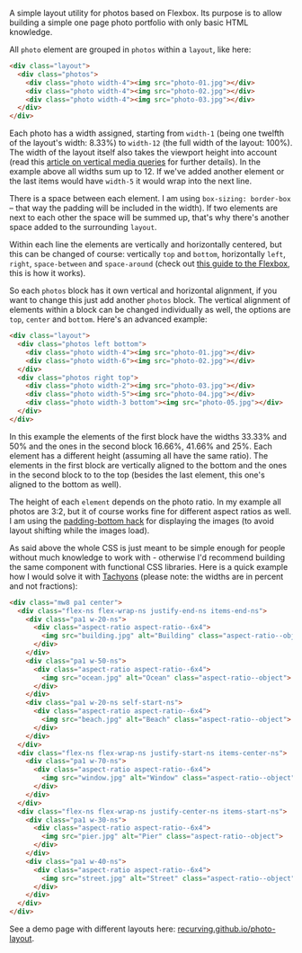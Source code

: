 A simple layout utility for photos based on Flexbox. Its purpose is to allow building a simple one page photo portfolio with only basic HTML knowledge.

All `photo` element are grouped in `photos` within a `layout`, like here:

```html
<div class="layout">
  <div class="photos">
    <div class="photo width-4"><img src="photo-01.jpg"></div>
    <div class="photo width-4"><img src="photo-02.jpg"></div>
    <div class="photo width-4"><img src="photo-03.jpg"></div>
  </div>
</div>
```

Each photo has a width assigned, starting from `width-1` (being one twelfth of the layout's width: 8.33%) to `width-12` (the full width of the layout: 100%). The width of the layout itself also takes the viewport height into account (read this [article on vertical media queries](https://markus.is/designing/fluid-images/) for further details). In the example above all widths sum up to 12. If we've added another element or the last items would have `width-5` it would wrap into the next line.

There is a space between each element. I am using `box-sizing: border-box` – that way the padding will be included in the width). If two elements are next to each other the space will be summed up, that's why there's another space added to the surrounding `layout`.

Within each line the elements are vertically and horizontally centered, but this can be changed of course: vertically `top` and `bottom`, horizontally `left`, `right`, `space-between` and `space-around` (check out [this guide to the Flexbox](https://css-tricks.com/snippets/css/a-guide-to-flexbox/), this is how it works).

So each `photos` block has it own vertical and horizontal alignment, if you want to change this just add another `photos` block. The vertical alignment of elements within a block can be changed individually as well, the options are `top`, `center` and `bottom`. Here's an advanced example:

```html
<div class="layout">
  <div class="photos left bottom">
    <div class="photo width-4"><img src="photo-01.jpg"></div>
    <div class="photo width-6"><img src="photo-02.jpg"></div>
  </div>
  <div class="photos right top">
    <div class="photo width-2"><img src="photo-03.jpg"></div>
    <div class="photo width-5"><img src="photo-04.jpg"></div>
    <div class="photo width-3 bottom"><img src="photo-05.jpg"></div>
  </div>
</div>
```

In this example the elements of the first block have the widths 33.33% and 50% and the ones in the second block 16.66%, 41.66% and 25%. Each element has a different height (assuming all have the same ratio). The elements in the first block are vertically aligned to the bottom and the ones in the second block to to the top (besides the last element, this one's aligned to the bottom as well).

The height of each `element` depends on the photo ratio. In my example all photos are 3:2, but it of course works fine for different aspect ratios as well. I am using the [padding-bottom hack](https://www.smashingmagazine.com/2013/09/responsive-images-performance-problem-case-study/) for displaying the images (to avoid layout shifting while the images load).

As said above the whole CSS is just meant to be simple enough for people without much knowledge to work with - otherwise I'd recommend building the same component with functional CSS libraries. Here is a quick example how I would solve it with [Tachyons](http://tachyons.io) (please note: the widths are in percent and not fractions):

```html
<div class="mw8 pa1 center">
  <div class="flex-ns flex-wrap-ns justify-end-ns items-end-ns">
    <div class="pa1 w-20-ns">
      <div class="aspect-ratio aspect-ratio--6x4">
        <img src="building.jpg" alt="Building" class="aspect-ratio--object">
      </div>
    </div>
    <div class="pa1 w-50-ns">
      <div class="aspect-ratio aspect-ratio--6x4">
        <img src="ocean.jpg" alt="Ocean" class="aspect-ratio--object">
      </div>
    </div>
    <div class="pa1 w-20-ns self-start-ns">
      <div class="aspect-ratio aspect-ratio--6x4">
        <img src="beach.jpg" alt="Beach" class="aspect-ratio--object">
      </div>
    </div>
  </div>
  <div class="flex-ns flex-wrap-ns justify-start-ns items-center-ns">
    <div class="pa1 w-70-ns">
      <div class="aspect-ratio aspect-ratio--6x4">
        <img src="window.jpg" alt="Window" class="aspect-ratio--object">
      </div>
    </div>
  </div>
  <div class="flex-ns flex-wrap-ns justify-center-ns items-start-ns">
    <div class="pa1 w-30-ns">
      <div class="aspect-ratio aspect-ratio--6x4">
        <img src="pier.jpg" alt="Pier" class="aspect-ratio--object">
      </div>
    </div>
    <div class="pa1 w-40-ns">
      <div class="aspect-ratio aspect-ratio--6x4">
        <img src="street.jpg" alt="Street" class="aspect-ratio--object">
      </div>
    </div>
  </div>
</div>
```

See a demo page with different layouts here: [recurving.github.io/photo-layout](https://recurving.github.io/photo-layout/).
